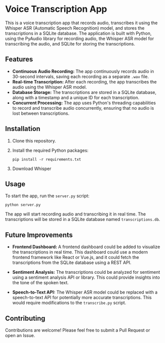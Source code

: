 # Voice Transcription App

This is a voice transcription app that records audio, transcribes it using the Whisper ASR (Automatic Speech Recognition) model, and stores the transcriptions in a SQLite database. The application is built with Python, using the PyAudio library for recording audio, the Whisper ASR model for transcribing the audio, and SQLite for storing the transcriptions.

## Features

- **Continuous Audio Recording:** The app continuously records audio in 30-second intervals, saving each recording as a separate `.wav` file.
- **Real-time Transcription:** After each recording, the app transcribes the audio using the Whisper ASR model.
- **Database Storage:** The transcriptions are stored in a SQLite database, along with a timestamp and a unique ID for each transcription.
- **Concurrent Processing:** The app uses Python's threading capabilities to record and transcribe audio concurrently, ensuring that no audio is lost between transcriptions.

## Installation

1. Clone this repository.

2. Install the required Python packages:

    ```
    pip install -r requirements.txt
    ```

3. Download Whisper

## Usage

To start the app, run the `server.py` script:

```
python server.py
```

The app will start recording audio and transcribing it in real time. The transcriptions will be stored in a SQLite database named `transcriptions.db`.

## Future Improvements

- **Frontend Dashboard:** A frontend dashboard could be added to visualize the transcriptions in real time. This dashboard could use a modern frontend framework like React or Vue.js, and it could fetch the transcriptions from the SQLite database using a REST API.

- **Sentiment Analysis:** The transcriptions could be analyzed for sentiment using a sentiment analysis API or library. This could provide insights into the tone of the spoken text.

- **Speech-to-Text API:** The Whisper ASR model could be replaced with a speech-to-text API for potentially more accurate transcriptions. This would require modifications to the `transcribe.py` script.

## Contributing

Contributions are welcome! Please feel free to submit a Pull Request or open an Issue.
